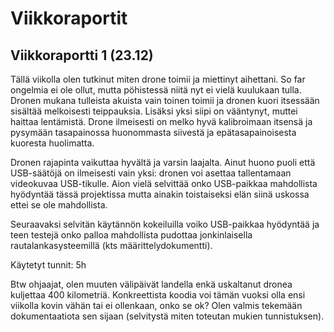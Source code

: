 # Viikkoraportit

## Viikkoraportti 1 (23.12)

Tällä viikolla olen tutkinut miten drone toimii ja miettinyt aihettani. So far ongelmia ei ole ollut, mutta pöhistessä niitä nyt ei vielä kuulukaan tulla. Dronen mukana tulleista akuista vain toinen toimii ja dronen kuori itsessään sisältää melkoisesti teippauksia. Lisäksi yksi siipi on vääntynyt, muttei haittaa lentämistä. Drone ilmeisesti on melko hyvä kalibroimaan itsensä ja pysymään tasapainossa huonommasta siivestä ja epätasapainoisesta kuoresta huolimatta.

Dronen rajapinta vaikuttaa hyvältä ja varsin laajalta. Ainut huono puoli että USB-säätöjä on ilmeisesti vain yksi: dronen voi asettaa tallentamaan videokuvaa USB-tikulle. Aion vielä selvittää onko USB-paikkaa mahdollista hyödyntää tässä projektissa mutta ainakin toistaiseksi elän siinä uskossa ettei se ole mahdollista.

Seuraavaksi selvitän käytännön kokeiluilla voiko USB-paikkaa hyödyntää ja teen testejä onko palloa mahdollista pudottaa jonkinlaisella rautalankasysteemillä (kts määrittelydokumentti). 

Käytetyt tunnit: 5h

Btw ohjaajat, olen muuten välipäivät landella enkä uskaltanut dronea kuljettaa 400 kilometriä. Konkreettista koodia voi tämän vuoksi olla ensi viikolla kovin vähän tai ei ollenkaan, onko se ok? Olen valmis tekemään dokumentaatiota sen sijaan (selvitystä miten toteutan mukien tunnistuksen).
